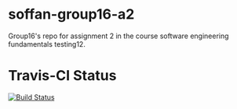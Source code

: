 # soffan-group16-a2
Group16's repo for assignment 2 in the course software engineering fundamentals
testing12.
# Travis-CI Status
[![Build Status](https://travis-ci.com/m4reko/soffan-group16-a2.svg?branch=main)](https://travis-ci.com/m4reko/soffan-group16-a2)
